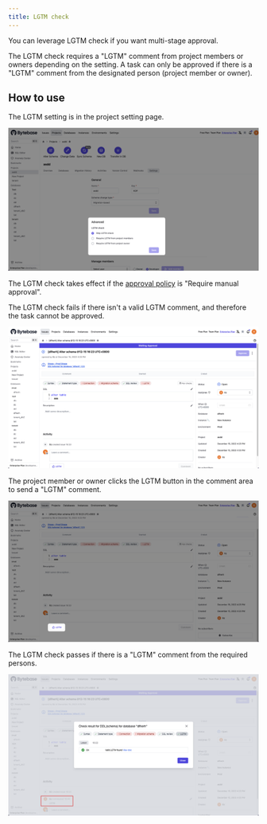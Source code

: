 ```yaml
---
title: LGTM check
---
```


You can leverage LGTM check if you want multi-stage approval.

The LGTM check requires a "LGTM" comment from project members or owners depending on the setting.
A task can only be approved if there is a "LGTM" comment from the designated person (project member or owner).

## How to use

The LGTM setting is in the project setting page.

![the location of the lgtm setting](/static/docs/change-database/change-workflow/lgtm/setting.png)

The LGTM check takes effect if the [approval policy](/docs/administration/environment-policy/approval-policy) is "Require manual approval".

The LGTM check fails if there isn't a valid LGTM comment, and therefore the task cannot be approved.

![the issue page without lgtm](/static/docs/change-database/change-workflow/lgtm/no-lgtm.png)

The project member or owner clicks the LGTM button in the comment area to send a "LGTM" comment.

![the position of the lgtm button](/static/docs/change-database/change-workflow/lgtm/position.png)

The LGTM check passes if there is a "LGTM" comment from the required persons.

![the issue page with lgtm](/static/docs/change-database/change-workflow/lgtm/has-lgtm.png)
